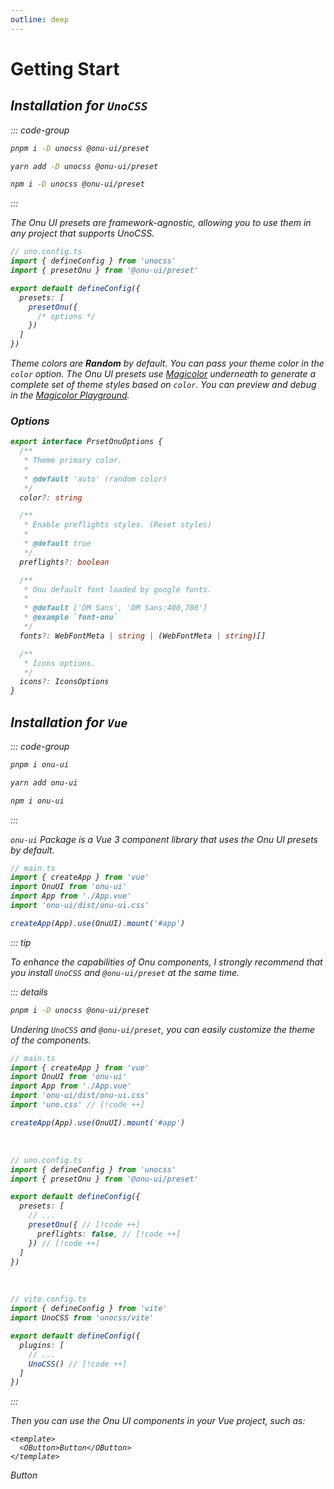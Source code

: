 ```yaml
---
outline: deep
---
```


# Getting Start

## <i i-logos-unocss /> Installation for `UnoCSS`

::: code-group
  ```bash [pnpm]
  pnpm i -D unocss @onu-ui/preset
  ```
  ```bash [yarn]
  yarn add -D unocss @onu-ui/preset
  ```
  ```bash [npm]
  npm i -D unocss @onu-ui/preset
  ```
:::

The Onu UI presets are framework-agnostic, allowing you to use them in any project that supports UnoCSS.

```ts twoslash {7-9}
// uno.config.ts
import { defineConfig } from 'unocss'
import { presetOnu } from '@onu-ui/preset'

export default defineConfig({
  presets: [
    presetOnu({
      /* options */
    })
  ]
})
```

Theme colors are **Random** by default. You can pass your theme color in the `color` option. The Onu UI presets use [Magicolor](https://github.com/zyyv/magic-color) underneath to generate a complete set of theme styles based on `color`. You can preview and debug in the [Magicolor Playground](https://color.zyob.top/).

### <i i-carbon-sync-settings /> Options

```ts
export interface PrsetOnuOptions {
  /**
   * Theme primary color.
   *
   * @default 'auto' (random color)
   */
  color?: string

  /**
   * Enable preflights styles. (Reset styles)
   *
   * @default true
   */
  preflights?: boolean

  /**
   * Onu default font loaded by google fonts.
   *
   * @default ['DM Sans', 'DM Sans:400,700']
   * @example `font-onu`
   */
  fonts?: WebFontMeta | string | (WebFontMeta | string)[]

  /**
   * Icons options.
   */
  icons?: IconsOptions
}
```

## <i i-logos-vue /> Installation for `Vue`

::: code-group
  ```bash [pnpm]
  pnpm i onu-ui
  ```
  ```bash [yarn]
  yarn add onu-ui
  ```
  ```bash [npm]
  npm i onu-ui
  ```
:::

`onu-ui` Package is a Vue 3 component library that uses the Onu UI presets by default.

```ts
// main.ts
import { createApp } from 'vue'
import OnuUI from 'onu-ui'
import App from './App.vue'
import 'onu-ui/dist/onu-ui.css'

createApp(App).use(OnuUI).mount('#app')
```

::: tip

To enhance the capabilities of Onu components, I strongly recommend that you install `UnoCSS` and `@onu-ui/preset` at the same time.

::: details

```bash
pnpm i -D unocss @onu-ui/preset
```

Undering `UnoCSS` and `@onu-ui/preset`, you can easily customize the theme of the components.

```ts
// main.ts
import { createApp } from 'vue'
import OnuUI from 'onu-ui'
import App from './App.vue'
import 'onu-ui/dist/onu-ui.css'
import 'uno.css' // [!code ++]

createApp(App).use(OnuUI).mount('#app')
```

<br />

```ts
// uno.config.ts
import { defineConfig } from 'unocss'
import { presetOnu } from '@onu-ui/preset'

export default defineConfig({
  presets: [
    // ...
    presetOnu({ // [!code ++]
      preflights: false, // [!code ++]
    }) // [!code ++]
  ]
})
```

<br />

```ts
// vite.config.ts
import { defineConfig } from 'vite'
import UnoCSS from 'unocss/vite'

export default defineConfig({
  plugins: [
    // ...
    UnoCSS() // [!code ++]
  ]
})
```

:::

Then you can use the Onu UI components in your Vue project, such as:

```vue
<template>
  <OButton>Button</OButton>
</template>
```

<OButton>Button</OButton>
